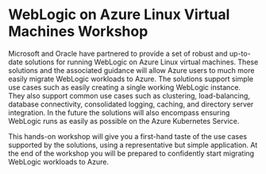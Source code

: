 # WebLogic on Azure Linux Virtual Machines Workshop

Microsoft and Oracle have partnered to provide a set of robust and up-to-date solutions for running WebLogic on Azure Linux virtual machines. These solutions and the associated guidance will allow Azure users to much more easily migrate WebLogic workloads to Azure. The solutions support simple use cases such as easily creating a single working WebLogic instance. They also support common use cases such as clustering, load-balancing, database connectivity, consolidated logging, caching, and directory server integration. In the future the solutions will also encompass ensuring WebLogic runs as easily as possible on the Azure Kubernetes Service.

This hands-on workshop will give you a first-hand taste of the use cases supported by the solutions, using a representative but simple application. At the end of the workshop you will be prepared to confidently start migrating WebLogic workloads to Azure.
